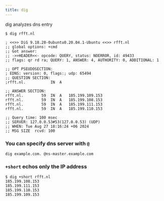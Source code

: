 ```yaml
---
title: dig
---
```


dig analyzes dns entry

```shell
$ dig rfft.nl

; <<>> DiG 9.18.28-0ubuntu0.20.04.1-Ubuntu <<>> rfft.nl
;; global options: +cmd
;; Got answer:
;; ->>HEADER<<- opcode: QUERY, status: NOERROR, id: 49433
;; flags: qr rd ra; QUERY: 1, ANSWER: 4, AUTHORITY: 0, ADDITIONAL: 1

;; OPT PSEUDOSECTION:
; EDNS: version: 0, flags:; udp: 65494
;; QUESTION SECTION:
;rfft.nl.			IN	A

;; ANSWER SECTION:
rfft.nl.		59	IN	A	185.199.109.153
rfft.nl.		59	IN	A	185.199.108.153
rfft.nl.		59	IN	A	185.199.111.153
rfft.nl.		59	IN	A	185.199.110.153

;; Query time: 100 msec
;; SERVER: 127.0.0.53#53(127.0.0.53) (UDP)
;; WHEN: Tue Aug 27 18:16:24 +06 2024
;; MSG SIZE  rcvd: 100
```

### You can specify dns server with `@`

```shell
dig example.com. @ns-master.example.com
```

### `+short` echos only the IP address

```shell
$ dig +short rfft.nl
185.199.108.153
185.199.111.153
185.199.110.153
185.199.109.153
```

